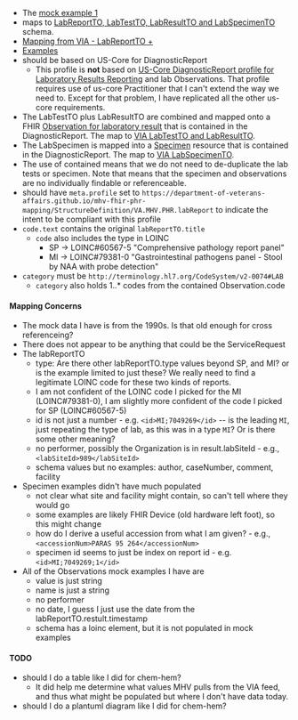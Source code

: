 
- The [mock example 1](https://github.com/department-of-veterans-affairs/mhv-fhir-phr-mapping/blob/main/mocks/labs.xml)
- maps to [LabReportTO, LabTestTO, LabResultTO and LabSpecimenTO](https://github.com/department-of-veterans-affairs/mhv-np-via-wsclient/blob/development/src/main/resources/VIA_v4.0.7_uat.wsdl) schema.
- [Mapping from VIA - LabReportTO +](StructureDefinition-VA.MHV.PHR.labReport-mappings.html#mappings-for-via-to-mhv-fhir-phr-labreportto)
- [Examples](StructureDefinition-VA.MHV.PHR.labReport-examples.html)
- should be based on US-Core for DiagnosticReport
  - This profile is **not** based on [US-Core DiagnosticReport profile for Laboratory Results Reporting](https://hl7.org/fhir/us/core/StructureDefinition-us-core-diagnosticreport-lab.html) and lab Observations. That profile requires use of us-core Practitioner that I can't extend the way we need to. Except for that problem, I have replicated all the other us-core requirements.
- The LabTestTO plus LabResultTO are combined and mapped onto a FHIR [Observation for laboratory result](StructureDefinition-VA.MHV.PHR.labTest.html) that is contained in the DiagnosticReport. The map to [VIA LabTestTO and LabResultTO](StructureDefinition-VA.MHV.PHR.labTest-mappings.html#mappings-for-via-to-mhv-fhir-phr-labtestto).
- The LabSpecimen is mapped into a [Specimen](StructureDefinition-VA.MHV.PHR.LabSpecimen.html) resource that is contained in the DiagnosticReport. The map to [VIA LabSpecimenTO](StructureDefinition-VA.MHV.PHR.LabSpecimen-mappings.html#mappings-for-via-to-mhv-fhir-phr-labspecimen).
- The use of contained means that we do not need to de-duplicate the lab tests or specimen. Note that means that the specimen and observations are no individually findable or referenceable.
- should have `meta.profile` set to `https://department-of-veterans-affairs.github.io/mhv-fhir-phr-mapping/StructureDefinition/VA.MHV.PHR.labReport` to indicate the intent to be compliant with this profile
- `code.text` contains the original `labReportTO.title`
  - `code` also includes the type in LOINC
    - SP -> LOINC#60567-5 "Comprehensive pathology report panel"
    - MI -> LOINC#79381-0 "Gastrointestinal pathogens panel - Stool by NAA with probe detection"
- `category` must be `http://terminology.hl7.org/CodeSystem/v2-0074#LAB`
  - `category` also holds 1..* codes from the contained Observation.code

#### Mapping Concerns

- The mock data I have is from the 1990s. Is that old enough for cross referenceing?
- There does not appear to be anything that could be the ServiceRequest
- The labReportTO
  - type: Are there other labReportTO.type values beyond SP, and MI? or is the example limited to just these? We really need to find a legitimate LOINC code for these two kinds of reports.
  - I am not confident of the LOINC code I picked for the MI (LOINC#79381-0), I am slightly more confident of the code I picked for SP (LOINC#60567-5)
  - id is not just a number - e.g. `<id>MI;7049269</id>` -- is the leading `MI`, just repeating the type of lab, as this was in a type `MI`? Or is there some other meaning?
  - no performer, possibly the Organization is in result.labSiteId - e.g., `<labSiteId>989</labSiteId>`
  - schema values but no examples: author, caseNumber, comment, facility
- Specimen examples didn't have much populated
  - not clear what site and facility might contain, so can't tell where they would go
  - some examples are likely FHIR Device (old hardware left foot), so this might change
  - how do I derive a useful accession from what I am given? - e.g., `<accessionNum>PARAS 95 264</accessionNum>`
  - specimen id seems to just be index on report id - e.g. `<id>MI;7049269;1</id>`
- All of the Observations mock examples I have are 
  - value is just string
  - name is just a string
  - no performer
  - no date, I guess I just use the date from the labReportTO.restult.timestamp
  - schema has a loinc element, but it is not populated in mock examples

#### TODO

- should I do a table like I did for chem-hem?
  - It did help me determine what values MHV pulls from the VIA feed, and thus what might be populated but where I don't have data today.
- should I do a plantuml diagram like I did for chem-hem?
